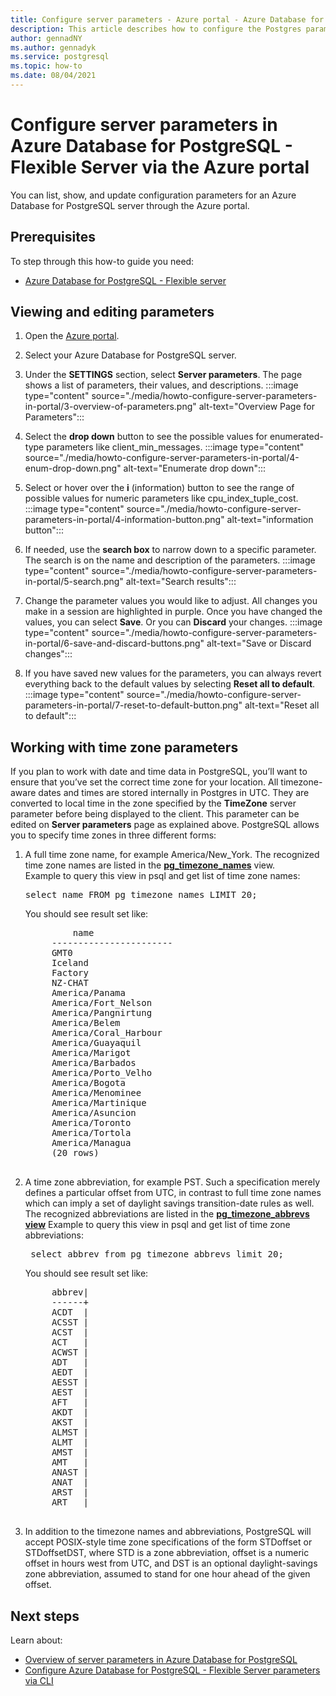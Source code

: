 ```yaml
---
title: Configure server parameters - Azure portal - Azure Database for PostgreSQL - Flexible Server
description: This article describes how to configure the Postgres parameters in Azure Database for PostgreSQL - Flexible Server through the Azure portal.
author: gennadNY
ms.author: gennadyk
ms.service: postgresql
ms.topic: how-to
ms.date: 08/04/2021
---
```


# Configure server parameters in Azure Database for PostgreSQL - Flexible Server via the Azure portal 
You can list, show, and update configuration parameters for an Azure Database for PostgreSQL server through the Azure portal.

## Prerequisites
To step through this how-to guide you need:
- [Azure Database for PostgreSQL - Flexible server](quickstart-create-server-portal.md)

## Viewing and editing parameters
1. Open the [Azure portal](https://portal.azure.com).

2. Select your Azure Database for PostgreSQL server.

3. Under the **SETTINGS** section, select **Server parameters**. The page shows a list of parameters, their values, and descriptions.
:::image type="content" source="./media/howto-configure-server-parameters-in-portal/3-overview-of-parameters.png" alt-text="Overview Page for Parameters":::

4. Select the **drop down** button to see the possible values for enumerated-type parameters like client_min_messages.
:::image type="content" source="./media/howto-configure-server-parameters-in-portal/4-enum-drop-down.png" alt-text="Enumerate drop down":::

5. Select or hover over the **i** (information) button to see the range of possible values for numeric parameters like cpu_index_tuple_cost.
:::image type="content" source="./media/howto-configure-server-parameters-in-portal/4-information-button.png" alt-text="information button":::

6. If needed, use the **search box** to narrow down to a specific parameter. The search is on the name and description of the parameters.
:::image type="content" source="./media/howto-configure-server-parameters-in-portal/5-search.png" alt-text="Search results":::

7. Change the parameter values you would like to adjust. All changes you make in a session are highlighted in purple. Once you have changed the values, you can select **Save**. Or you can **Discard** your changes.
:::image type="content" source="./media/howto-configure-server-parameters-in-portal/6-save-and-discard-buttons.png" alt-text="Save or Discard changes":::

8. If you have saved new values for the parameters, you can always revert everything back to the default values by selecting **Reset all to default**.
:::image type="content" source="./media/howto-configure-server-parameters-in-portal/7-reset-to-default-button.png" alt-text="Reset all to default":::

## Working with time zone parameters
If you plan to work with date and time data in PostgreSQL, you’ll want to ensure that you’ve set the correct time zone for your location. All timezone-aware dates and times are stored internally in Postgres in UTC. They are converted to local time in the zone specified by the **TimeZone** server parameter before being displayed to the client.  This parameter can be edited on **Server parameters** page as explained above. 
PostgreSQL allows you to specify time zones in three different forms:
1. A full time zone name, for example America/New_York. The recognized time zone names are listed in the [**pg_timezone_names**](https://www.postgresql.org/docs/9.2/view-pg-timezone-names.html) view.  
   Example to query this view in psql and get list of time zone names:
   <pre>select name FROM pg_timezone_names LIMIT 20;</pre>

   You should see result set like:

   <pre>
            name
        -----------------------
        GMT0
        Iceland
        Factory
        NZ-CHAT
        America/Panama
        America/Fort_Nelson
        America/Pangnirtung
        America/Belem
        America/Coral_Harbour
        America/Guayaquil
        America/Marigot
        America/Barbados
        America/Porto_Velho
        America/Bogota
        America/Menominee
        America/Martinique
        America/Asuncion
        America/Toronto
        America/Tortola
        America/Managua
        (20 rows)
    </pre>
   
2. A time zone abbreviation, for example PST. Such a specification merely defines a particular offset from UTC, in contrast to full time zone names which can imply a set of daylight savings transition-date rules as well. The recognized abbreviations are listed in the [**pg_timezone_abbrevs view**](https://www.postgresql.org/docs/9.4/view-pg-timezone-abbrevs.html)
   Example to query this view in psql and get list of time zone abbreviations:

   <pre> select abbrev from pg_timezone_abbrevs limit 20;</pre>

    You should see result set like:

     <pre>
        abbrev|
        ------+
        ACDT  |
        ACSST |
        ACST  |
        ACT   |
        ACWST |
        ADT   |
        AEDT  |
        AESST |
        AEST  |
        AFT   |
        AKDT  |
        AKST  |
        ALMST |
        ALMT  |
        AMST  |
        AMT   |
        ANAST |
        ANAT  |
        ARST  |
        ART   |
    </pre>

3. In addition to the timezone names and abbreviations, PostgreSQL will accept POSIX-style time zone specifications of the form STDoffset or STDoffsetDST, where STD is a zone abbreviation, offset is a numeric offset in hours west from UTC, and DST is an optional daylight-savings zone abbreviation, assumed to stand for one hour ahead of the given offset. 
   

## Next steps
Learn about:
- [Overview of server parameters in Azure Database for PostgreSQL](concepts-server-parameters.md)
- [Configure Azure Database for PostgreSQL - Flexible Server parameters via CLI](howto-configure-server-parameters-using-cli.md)
  
